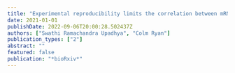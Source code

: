 ```yaml
---
title: "Experimental reproducibility limits the correlation between mRNA and protein abundances in tumour proteomic profiles"
date: 2021-01-01
publishDate: 2022-09-06T20:00:28.502437Z
authors: ["Swathi Ramachandra Upadhya", "Colm Ryan"]
publication_types: ["2"]
abstract: ""
featured: false
publication: "*bioRxiv*"
---
```


